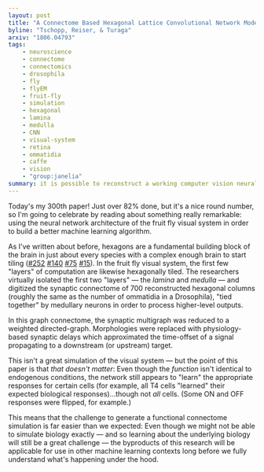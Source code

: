 ```yaml
---
layout: post
title: "A Connectome Based Hexagonal Lattice Convolutional Network Model of the Drosophila Visual System"
byline: "Tschopp, Reiser, & Turaga"
arxiv: "1806.04793"
tags:
    - neuroscience
    - connectome
    - connectomics
    - drosophila
    - fly
    - flyEM
    - fruit-fly
    - simulation
    - hexagonal
    - lamina
    - medulla
    - CNN
    - visual-system
    - retina
    - ommatidia
    - caffe
    - vision
    - "group:janelia"
summary: it is possible to reconstruct a working computer vision neural network from data derived from scans of the fruit fly visual system.
---
```


Today's my 300th paper! Just over 82% done, but it's a nice round number, so I'm going to celebrate by reading about something really remarkable: using the neural network architecture of the fruit fly visual system in order to build a better machine learning algorithm.

As I've written about before, hexagons are a fundamental building block of the brain in just about every species with a complex enough brain to start tiling ([#252](http://blog.jordan.matelsky.com/365papers/252) [#140](http://blog.jordan.matelsky.com/365papers/140) [#75](http://blog.jordan.matelsky.com/365papers/75) [#15](http://blog.jordan.matelsky.com/365papers/15)). In the fruit fly visual system, the first few "layers" of computation are likewise hexagonally tiled. The researchers virtually isolated the first two "layers" — the _lamina_ and _medulla_ — and digitized the synaptic connectome of 700 reconstructed hexagonal columns (roughly the same as the number of ommatidia in a Drosophila), "tied together" by medullary neurons in order to process higher-level outputs.

In this graph connectome, the synaptic multigraph was reduced to a weighted directed-graph. Morphologies were replaced with physiology-based synaptic delays which approximated the time-offset of a signal propagating to a downstream (or upstream) target.

This isn't a great simulation of the visual system — but the point of this paper is that _that doesn't matter_: Even though the _function_ isn't identical to endogenous conditions, the network still appears to "learn" the appropriate responses for certain cells (for example, all T4 cells "learned" their expected biological responses)...though not _all_ cells. (Some ON and OFF responses were flipped, for example.)

This means that the challenge to generate a functional connectome simulation is far easier than we expected: Even though we might not be able to simulate biology exactly — and so learning about the underlying biology will still be a great challenge — the byproducts of this research will be applicable for use in other machine learning contexts long before we fully understand what's happening under the hood.
